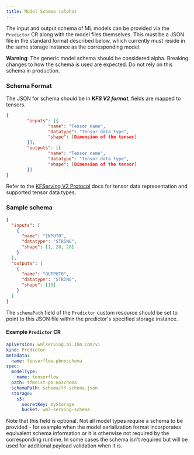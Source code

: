```yaml
---
title: Model Schema (alpha)
---
```


The input and output schema of ML models can be provided via the `Predictor` CR along with the model files themselves. This must be a JSON file in the standard format described below, which currently must reside in the same storage instance as the corresponding model.

<InlineNotification kind="warning">

**Warning**: The generic model schema should be considered alpha. Breaking changes to how the schema is used are expected. Do not rely on this schema in production.

</InlineNotification>

### Schema Format

The JSON for schema should be in **_KFS V2 format_**, fields are mapped to tensors.

```json
{
        "inputs": [{
                "name": "Tensor name",
                "datatype": "Tensor data type",
                "shape": [Dimension of the tensor]
        }],
        "outputs": [{
                "name": "Tensor name",
                "datatype": "Tensor data type",
                "shape": [Dimension of the tensor]
        }]
}
```

Refer to the [KFServing V2 Protocol](https://github.com/kubeflow/kfserving/blob/master/docs/predict-api/v2/required_api.md#tensor-data) docs for tensor data representation and supported tensor data types.

### Sample schema

```json
{
  "inputs": [
    {
      "name": "INPUT0",
      "datatype": "STRING",
      "shape": [1, 28, 28]
    }
  ],
  "outputs": [
    {
      "name": "OUTPUT0",
      "datatype": "STRING",
      "shape": [10]
    }
  ]
}
```

The `schemaPath` field of the `Predictor` custom resource should be set to point to this JSON file within the predictor's specified storage instance.

#### Example `Predictor` CR

```yaml
apiVersion: wmlserving.ai.ibm.com/v1
kind: Predictor
metadata:
  name: tensorflow-pbnoschema
spec:
  modelType:
    name: tensorflow
  path: tfmnist-pb-noschema
  schemaPath: schema/tf-schema.json
  storage:
    s3:
      secretKey: myStorage
      bucket: wml-serving-schema
```

Note that this field is optional. Not all model types require a schema to be provided - for example when the model serialization format incorporates equivalent schema information or it is otherwise not required by the corresponding runtime. In some cases the schema isn't required but will be used for additional payload validation when it is.
